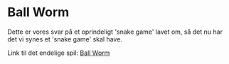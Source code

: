 # Ball Worm

Dette er vores svar på et oprindeligt 'snake game' lavet om, så det nu har det vi synes et 'snake game' skal have.

Link til det endelige spil:
[Ball Worm](src/snake/) 

